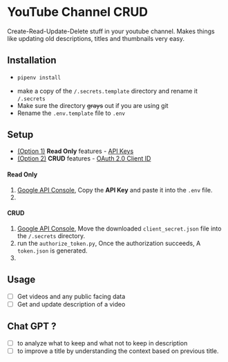 # YouTube Channel CRUD

Create-Read-Update-Delete stuff in your youtube channel. Makes things like updating old descriptions, titles and thumbnails very easy.

## Installation

-   ```sh
    pipenv install
    ```
-   make a copy of the `/.secrets.template` directory and rename it `/.secrets`
-   Make sure the directory ~~grays~~ out if you are using git
-   Rename the `.env.template` file to `.env`

## Setup

-   [(Option 1)](#read-only) **Read Only** features - [API Keys](https://developers.google.com/youtube/v3/getting-started)
-   [(Option 2)](#crud) **CRUD** features - [OAuth 2.0 Client ID](https://support.google.com/cloud/answer/6158849)

#### Read Only

1. [Google API Console](https://console.cloud.google.com/?hl=vi), Copy the **API Key** and paste it into the `.env` file.
2.

#### CRUD

1. [Google API Console](https://console.cloud.google.com/?hl=vi), Move the downloaded `client_secret.json` file into the `/.secrets` directory.
2. run the `authorize_token.py`, Once the authorization succeeds, A `token.json` is generated. 
3.  

## Usage

- [ ] Get videos and any public facing data
- [ ] Get and update description of a video

## Chat GPT ?

-   [ ] to analyze what to keep and what not to keep in description
-   [ ] to improve a title by understanding the context based on previous title.
